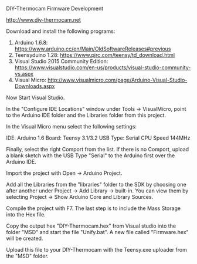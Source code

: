DIY-Thermocam Firmware Development 

http://www.diy-thermocam.net

Download and install the following programs:

1. Arduino 1.6.8: https://www.arduino.cc/en/Main/OldSoftwareReleases#previous
2. Teensyduino 1.28: https://www.pjrc.com/teensy/td_download.html
3. Visual Studio 2015 Community Edition: https://www.visualstudio.com/en-us/products/visual-studio-community-vs.aspx
4. Visual Micro: http://www.visualmicro.com/page/Arduino-Visual-Studio-Downloads.aspx

Now Start Visual Studio.

In the "Configure IDE Locations" window under Tools -> VisualMicro, point to the Arduino IDE folder and the Libraries folder from this project.

In the Visual Micro menu select the following settings:

IDE: Arduino 1.6
Board: Teensy 3.1/3.2
USB Type: Serial
CPU Speed 144MHz 

Finally, select the right Comport from the list. 
If there is no Comport, upload a blank sketch with the USB Type "Serial" to the Arduino first over the Arduino IDE.

Import the project with Open -> Arduino Project. 

Add all the Libraries from the "libraries" folder to the SDK by choosing one after another under Project -> Add Library -> built-in.
You can view them by selecting Project -> Show Arduino Core and Library Sources.

Compile the project with F7. The last step is to include the Mass Storage into the Hex file.

Copy the output hex "DIY-Thermocam.hex" from Visual studio into the folder "MSD" and start the file "Unify.bat". A new file called "Firmware.hex" will be created.

Upload this file to your DIY-Thermocam with the Teensy.exe uploader from the "MSD" folder.